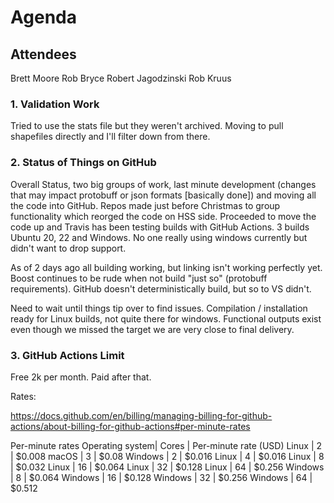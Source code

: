 # Agenda

## Attendees

Brett Moore
Rob Bryce
Robert Jagodzinski
Rob Kruus

### 1. Validation Work

Tried to use the stats file but they weren't archived. Moving to pull shapefiles directly and I'll filter down from there.

### 2. Status of Things on GitHub

Overall Status, two big groups of work, last minute development (changes that may impact protobuff or json formats [basically done]) and moving all the code into GitHub.
Repos made just before Christmas to group functionality which reorged the code on HSS side. Proceeded to move the code up and Travis has been testing builds with GitHub Actions. 3 builds Ubuntu 20, 22 and Windows. No one really using windows currently but didn't want to drop support.

As of 2 days ago all building working, but linking isn't working perfectly yet. Boost continues to be rude when not build "just so" (protobuff requirements). GitHub doesn't deterministically build, but so to VS didn't.

Need to wait until things tip over to find issues. Compilation / installation ready for Linux builds, not quite there for windows. Functional outputs exist even though we missed the target we are very close to final delivery.

### 3. GitHub Actions Limit

Free 2k per month. Paid after that.

Rates:

https://docs.github.com/en/billing/managing-billing-for-github-actions/about-billing-for-github-actions#per-minute-rates

Per-minute rates
Operating system|   Cores	| Per-minute rate (USD)
Linux	        |     2	    |     $0.008
macOS	        |     3	    |     $0.08
Windows	        |     2	    |     $0.016
Linux	        |     4	    |     $0.016
Linux	        |     8	    |     $0.032
Linux	        |     16    |     $0.064
Linux	        |     32    |     $0.128
Linux	        |     64    |     $0.256
Windows	        |     8	    |     $0.064
Windows	        |     16    |     $0.128
Windows	        |     32    |     $0.256
Windows	        |     64    |     $0.512